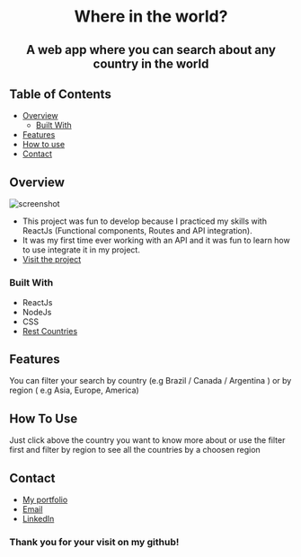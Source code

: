 <h1 align="center">Where in the world?</h1>

<h2 align="center">A web app where you can search about any country in the world</h2>

## Table of Contents

- [Overview](#overview)
  - [Built With](#built-with)
- [Features](#features)
- [How to use](#how-to-use)
- [Contact](#contact)

## Overview

![screenshot](https://im2.ezgif.com/tmp/ezgif-2-dc6897aa5c.gif)

- This project was fun to develop because I  practiced my skills with ReactJs (Functional components, Routes and API integration).
- It was my first time ever working with an API and it was fun to learn how to use integrate it in my project.
- [Visit the project](https://whereintheworldcountries.netlify.app/)

### Built With

- ReactJs
- NodeJs
- CSS
- [Rest Countries](https://restcountries.com/)

## Features

<p>You can filter your search by country (e.g Brazil / Canada / Argentina ) or by region ( e.g Asia, Europe, America)</p>

## How To Use

<p>Just click above the country you want to know more about or use the filter first and filter by region to see all the countries by a choosen region</p>

## Contact

- [My portfolio](https://guilhermezalla.github.io/)
- [Email](zallaguilherme@gmail.com)
- [LinkedIn](https://www.linkedin.com/in/guilhermezalla/)

<h3>Thank you for your visit on my github!</h3>
